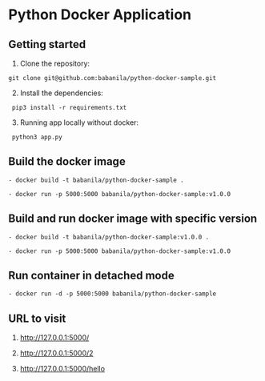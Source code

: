 
# Python Docker Application

## Getting started

1. Clone the repository:

```
git clone git@github.com:babanila/python-docker-sample.git
```

2. Install the dependencies:

```
 pip3 install -r requirements.txt
```

3. Running app locally without docker:

```
 python3 app.py
```

## Build the docker image

    - docker build -t babanila/python-docker-sample .

    - docker run -p 5000:5000 babanila/python-docker-sample:v1.0.0

## Build and run docker image with specific version

    - docker build -t babanila/python-docker-sample:v1.0.0 .

    - docker run -p 5000:5000 babanila/python-docker-sample:v1.0.0

## Run container in detached mode

    - docker run -d -p 5000:5000 babanila/python-docker-sample

## URL to visit

1. <http://127.0.0.1:5000/>

2. <http://127.0.0.1:5000/2>

3. <http://127.0.0.1:5000/hello>
